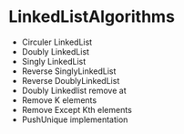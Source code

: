 # LinkedListAlgorithms

- Circuler LinkedList
- Doubly LinkedList
- Singly LinkedList
- Reverse SinglyLinkedList
- Reverse DoublyLinkedList
- Doubly Linkedlist remove at
- Remove K elements
- Remove Except Kth elements
- PushUnique implementation
